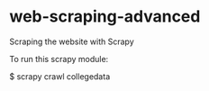 # web-scraping-advanced


Scraping the website with Scrapy 


To run this scrapy module:

 <your host> $ scrapy crawl collegedata  
